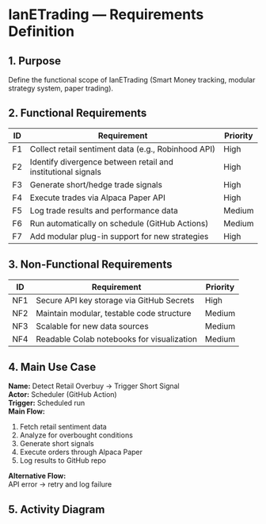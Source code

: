 # IanETrading — Requirements Definition

## 1. Purpose
Define the functional scope of IanETrading (Smart Money tracking, modular strategy system, paper trading).

## 2. Functional Requirements
| ID | Requirement | Priority |
|----|--------------|----------|
| F1 | Collect retail sentiment data (e.g., Robinhood API) | High |
| F2 | Identify divergence between retail and institutional signals | High |
| F3 | Generate short/hedge trade signals | High |
| F4 | Execute trades via Alpaca Paper API | High |
| F5 | Log trade results and performance data | Medium |
| F6 | Run automatically on schedule (GitHub Actions) | Medium |
| F7 | Add modular plug-in support for new strategies | High |

## 3. Non-Functional Requirements
| ID | Requirement | Priority |
|----|--------------|----------|
| NF1 | Secure API key storage via GitHub Secrets | High |
| NF2 | Maintain modular, testable code structure | Medium |
| NF3 | Scalable for new data sources | Medium |
| NF4 | Readable Colab notebooks for visualization | Medium |

## 4. Main Use Case
**Name:** Detect Retail Overbuy → Trigger Short Signal  
**Actor:** Scheduler (GitHub Action)  
**Trigger:** Scheduled run  
**Main Flow:**
1. Fetch retail sentiment data  
2. Analyze for overbought conditions  
3. Generate short signals  
4. Execute orders through Alpaca Paper  
5. Log results to GitHub repo  

**Alternative Flow:**  
API error → retry and log failure  

## 5. Activity Diagram
